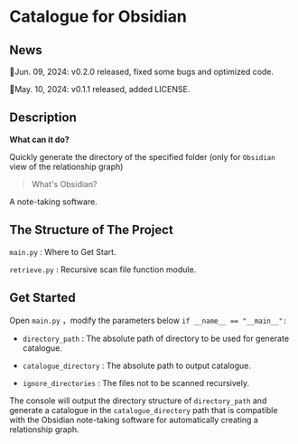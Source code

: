 # Catalogue for Obsidian

## News

🚀Jun. 09, 2024: v0.2.0 released, fixed some bugs and optimized code.

🚀May. 10, 2024: v0.1.1 released, added LICENSE.



## Description

**What can it do?**

Quickly generate the directory of the specified folder (only for `Obsidian` view of the relationship graph)



> What's Obsidian?

A note-taking software.



## The Structure of The Project

`main.py` : Where to Get Start.

`retrieve.py` : Recursive scan file function module.



## Get Started

Open `main.py` ，modify the parameters below `if __name__ == "__main__":` 

- `directory_path` : The absolute path of directory to be used for generate catalogue.

- `catalogue_directory` : The absolute path to output catalogue.

- `ignore_directories` : The files not to be scanned recursively.

The console will output the directory structure of `directory_path` and generate a catalogue in the `catalogue_directory` path that is compatible with the Obsidian note-taking software for automatically creating a relationship graph.

